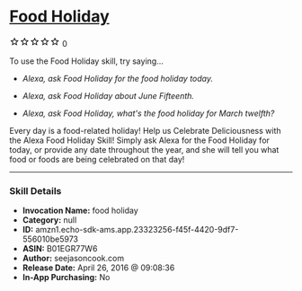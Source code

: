 # [Food Holiday](http://alexa.amazon.com/#skills/amzn1.echo-sdk-ams.app.23323256-f45f-4420-9df7-556010be5973)
![0 stars](../../images/ic_star_border_black_18dp_1x.png)![0 stars](../../images/ic_star_border_black_18dp_1x.png)![0 stars](../../images/ic_star_border_black_18dp_1x.png)![0 stars](../../images/ic_star_border_black_18dp_1x.png)![0 stars](../../images/ic_star_border_black_18dp_1x.png) 0

To use the Food Holiday skill, try saying...

* *Alexa, ask Food Holiday for the food holiday today.*

* *Alexa, ask Food Holiday about June Fifteenth.*

* *Alexa, ask Food Holiday, what's the food holiday for March twelfth?*

Every day is a food-related holiday! Help us Celebrate Deliciousness with the Alexa Food Holiday Skill!  Simply ask Alexa for the Food Holiday for today, or provide any date throughout the year, and she will tell you what food or foods are being celebrated on that day!

***

### Skill Details

* **Invocation Name:** food holiday
* **Category:** null
* **ID:** amzn1.echo-sdk-ams.app.23323256-f45f-4420-9df7-556010be5973
* **ASIN:** B01EGR77W6
* **Author:** seejasoncook.com
* **Release Date:** April 26, 2016 @ 09:08:36
* **In-App Purchasing:** No
